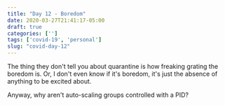 ```yaml
---
title: "Day 12 - Boredom"
date: 2020-03-27T21:41:17-05:00
draft: true
categories: ['']
tags: ['covid-19', 'personal']
slug: "covid-day-12"
---
```


The thing they don't tell you about quarantine is how freaking grating the boredom is.
Or, I don't even know if it's boredom, it's just the absence of anything to be excited about.

Anyway, why aren't auto-scaling groups controlled with a PID?

